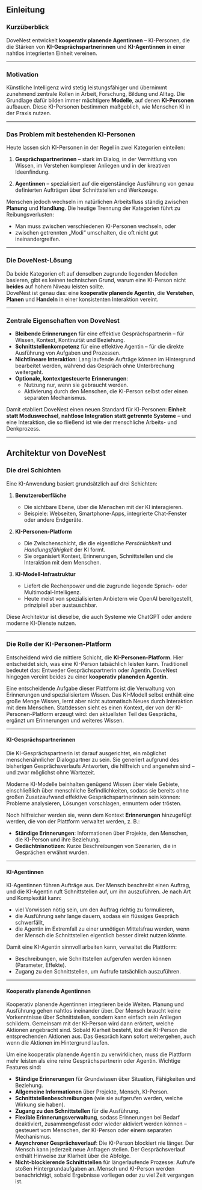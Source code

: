 ## **Einleitung**

### **Kurzüberblick**

DoveNest entwickelt **kooperativ planende Agentinnen** – KI-Personen, die die Stärken von **KI-Gesprächspartnerinnen** und **KI-Agentinnen** in einer nahtlos integrierten Einheit vereinen.

---

### **Motivation**

Künstliche Intelligenz wird stetig leistungsfähiger und übernimmt zunehmend zentrale Rollen in Arbeit, Forschung, Bildung und Alltag. Die Grundlage dafür bilden immer mächtigere **Modelle**, auf denen **KI-Personen** aufbauen. Diese KI-Personen bestimmen maßgeblich, wie Menschen KI in der Praxis nutzen.

---

### **Das Problem mit bestehenden KI-Personen**

Heute lassen sich KI-Personen in der Regel in zwei Kategorien einteilen:

1. **Gesprächspartnerinnen** – stark im Dialog, in der Vermittlung von Wissen, im Verstehen komplexer Anliegen und in der kreativen Ideenfindung.

2. **Agentinnen** – spezialisiert auf die eigenständige Ausführung von genau definierten Aufträgen über Schnittstellen und Werkzeuge.

Menschen jedoch wechseln im natürlichen Arbeitsfluss ständig zwischen **Planung** und **Handlung**. Die heutige Trennung der Kategorien führt zu Reibungsverlusten:

* Man muss zwischen verschiedenen KI-Personen wechseln, oder  
* zwischen getrennten „Modi“ umschalten, die oft nicht gut ineinandergreifen.

---

### **Die DoveNest-Lösung**

Da beide Kategorien oft auf denselben zugrunde liegenden Modellen basieren, gibt es keinen technischen Grund, warum eine KI-Person nicht **beides** auf hohem Niveau leisten sollte.  
DoveNest ist genau das: eine **kooperativ planende Agentin**, die **Verstehen**, **Planen** und **Handeln** in einer konsistenten Interaktion vereint.

---

### **Zentrale Eigenschaften von DoveNest**

* **Bleibende Erinnerungen** für eine effektive Gesprächspartnerin – für Wissen, Kontext, Kontinuität und Beziehung.  
* **Schnittstellenkompetenz** für eine effektive Agentin – für die direkte Ausführung von Aufgaben und Prozessen.  
* **Nichtlineare Interaktion**: Lang laufende Aufträge können im Hintergrund bearbeitet werden, während das Gespräch ohne Unterbrechung weitergeht.  
* **Optionale, kontextgesteuerte Erinnerungen**:  
  * Nutzung nur, wenn sie gebraucht werden.  
  * Aktivierung durch den Menschen, die KI-Person selbst oder einen separaten Mechanismus.  

Damit etabliert DoveNest einen neuen Standard für KI-Personen: **Einheit statt Moduswechsel**, **nahtlose Integration statt getrennte Systeme** – und eine Interaktion, die so fließend ist wie der menschliche Arbeits- und Denkprozess.

---

## **Architektur von DoveNest**

### **Die drei Schichten**

Eine KI-Anwendung basiert grundsätzlich auf drei Schichten:

1. **Benutzeroberfläche**  
   * Die sichtbare Ebene, über die Menschen mit der KI interagieren.  
   * Beispiele: Webseiten, Smartphone-Apps, integrierte Chat-Fenster oder andere Endgeräte.  

2. **KI-Personen-Platform**  
   * Die Zwischenschicht, die die eigentliche *Persönlichkeit* und *Handlungsfähigkeit* der KI formt.  
   * Sie organisiert Kontext, Erinnerungen, Schnittstellen und die Interaktion mit dem Menschen.  

3. **KI-Modell-Infrastruktur**  
   * Liefert die Rechenpower und die zugrunde liegende Sprach- oder Multimodal-Intelligenz.  
   * Heute meist von spezialisierten Anbietern wie OpenAI bereitgestellt, prinzipiell aber austauschbar.  

Diese Architektur ist dieselbe, die auch Systeme wie ChatGPT oder andere moderne KI-Dienste nutzen.

---

### **Die Rolle der KI-Personen-Platform**

Entscheidend wird die mittlere Schicht, die **KI-Personen-Platform**. Hier entscheidet sich, was eine KI-Person tatsächlich leisten kann. Traditionell bedeutet das: Entweder Gesprächspartnerin oder Agentin. DoveNest hingegen vereint beides zu einer **kooperativ planenden Agentin**.

Eine entscheidende Aufgabe dieser Plattform ist die Verwaltung von Erinnerungen und spezialisiertem Wissen. Das KI-Modell selbst enthält eine große Menge Wissen, lernt aber nicht automatisch Neues durch Interaktion mit dem Menschen. Stattdessen sieht es einen Kontext, der von der KI-Personen-Platform erzeugt wird: den aktuellsten Teil des Gesprächs, ergänzt um Erinnerungen und weiteres Wissen.

---

#### **KI-Gesprächspartnerinnen**

Die KI-Gesprächspartnerin ist darauf ausgerichtet, ein möglichst menschenähnlicher Dialogpartner zu sein. Sie generiert aufgrund des bisherigen Gesprächsverlaufs Antworten, die hilfreich und angenehm sind – und zwar möglichst ohne Wartezeit.  

Moderne KI-Modelle beinhalten genügend Wissen über viele Gebiete, einschließlich über menschliche Befindlichkeiten, sodass sie bereits ohne großen Zusatzaufwand effektive Gesprächspartnerinnen sein können: Probleme analysieren, Lösungen vorschlagen, ermuntern oder trösten.  

Noch hilfreicher werden sie, wenn dem Kontext **Erinnerungen** hinzugefügt werden, die von der Plattform verwaltet werden, z. B.:  

* **Ständige Erinnerungen**: Informationen über Projekte, den Menschen, die KI-Person und ihre Beziehung.  
* **Gedächtnisnotizen**: Kurze Beschreibungen von Szenarien, die in Gesprächen erwähnt wurden.  

---

#### **KI-Agentinnen**

KI-Agentinnen führen Aufträge aus. Der Mensch beschreibt einen Auftrag, und die KI-Agentin ruft Schnittstellen auf, um ihn auszuführen. Je nach Art und Komplexität kann:  

* viel Vorwissen nötig sein, um den Auftrag richtig zu formulieren,  
* die Ausführung sehr lange dauern, sodass ein flüssiges Gespräch schwerfällt,  
* die Agentin im Extremfall zu einer unnötigen Mittelsfrau werden, wenn der Mensch die Schnittstellen eigentlich besser direkt nutzen könnte.  

Damit eine KI-Agentin sinnvoll arbeiten kann, verwaltet die Plattform:  

* Beschreibungen, wie Schnittstellen aufgerufen werden können (Parameter, Effekte).  
* Zugang zu den Schnittstellen, um Aufrufe tatsächlich auszuführen.  

---

#### **Kooperativ planende Agentinnen**

Kooperativ planende Agentinnen integrieren beide Welten. Planung und Ausführung gehen nahtlos ineinander über. Der Mensch braucht keine Vorkenntnisse über Schnittstellen, sondern kann einfach sein Anliegen schildern. Gemeinsam mit der KI-Person wird dann erörtert, welche Aktionen angebracht sind. Sobald Klarheit besteht, löst die KI-Person die entsprechenden Aktionen aus. Das Gespräch kann sofort weitergehen, auch wenn die Aktionen im Hintergrund laufen.  

Um eine kooperativ planende Agentin zu verwirklichen, muss die Plattform mehr leisten als eine reine Gesprächspartnerin oder Agentin. Wichtige Features sind:  

* **Ständige Erinnerungen** für Grundwissen über Situation, Fähigkeiten und Beziehung.  
* **Allgemeine Informationen** über Projekte, Mensch, KI-Person.  
* **Schnittstellenbeschreibungen** (wie sie aufgerufen werden, welche Wirkung sie haben).  
* **Zugang zu den Schnittstellen** für die Ausführung.  
* **Flexible Erinnerungsverwaltung**, sodass Erinnerungen bei Bedarf deaktiviert, zusammengefasst oder wieder aktiviert werden können – gesteuert vom Menschen, der KI-Person oder einem separaten Mechanismus.  
* **Asynchroner Gesprächsverlauf**: Die KI-Person blockiert nie länger. Der Mensch kann jederzeit neue Anfragen stellen. Der Gesprächsverlauf enthält Hinweise zur Klarheit über die Abfolge.  
* **Nicht-blockierende Schnittstellen** für längerlaufende Prozesse: Aufrufe stoßen Hintergrundaufgaben an. Mensch und KI-Person werden benachrichtigt, sobald Ergebnisse vorliegen oder zu viel Zeit vergangen ist.  
